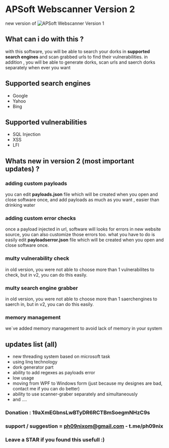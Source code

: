 # APSoft Webscanner Version 2
new version of ![APSoft Webscanner Version 1](https://github.com/APTeamOfficial/APSoft-WebScanner)

## What can i do with this ?
with this software, you will be able to search your dorks in **supported search engines** and scan grabbed urls to find their vulnerabilities.
in addition , you will be able to generate dorks, scan urls and saerch dorks separately when ever you want 

## Supported search engines
- Google
- Yahoo
- Bing

## Supported vulnerabilities
- SQL Injection
- XSS
- LFI

## Whats new in version 2 (most important updates) ?

### adding custom payloads
you can edit **payloads.json** file which will be created when you open and close software once, and add payloads as much as you want , easier than drinking water

### adding custom error checks
once a payload injected in url, software will looks for errors in new website source, you can also customize those errors too.
what you have to do is easily edit **payloadserror.json** file which will be created when you open and close software once.

### multy vulnerability check
in old version, you were not able to choose more than 1 vulnerabilites to check, but in v2, you can do this easily.

### multy search engine grabber
in old version, you were not able to choose more than 1 saerchengines to saerch in, but in v2, you can do this easily.

### memory management
we`ve added memory management to avoid lack of memory in your system

## updates list (all)
- new threading system based on microsoft task
- using linq technology
- dork generator part
- ability to add regexes as payloads error
- low usage
- moving from WPF to Windows form (just because my designes are bad, contact me if you can do better)
- ability to use scanner-graber separately and simultaneously
- and ....

### Donation : 19aXmEGbnsLwBTyDR6RCTBmSoegmNHzC9s
### support / suggestion = ph09nixom@gmail.com - t.me/ph09nix
### Leave a STAR if you found this usefull :)